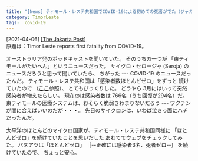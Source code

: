 ```yaml
---
title: "[News] ティモール・レステ共和国でCOVID-19による初めての死者がでた（ジャカルタポスト紙） ---感染者は、この1ヶ月で「ほとんどゼロ」から一気に766名！"
category: TimorLeste
tags:  covid-19
---
```


[2021-04-06] [[The Jakarta Post]](https://www.thejakartapost.com/seasia/2021/04/06/east-timor-reports-first-fatality-from-novel-coronavirus.html)  
 原題は：Timor Leste reports first fatality from COVID-19。

 オーストラリア発のポッドキャストを聞いていた。
そのうちの一つが
「東ティモールがたいへん」というニュースだった。
サイクロ・セロージャ (Seroja) のニュースだろうと思って聞いていたら、
ちがった ---
COVID-19 のニュースだったんだ。
ティモール・レステ共和国は「感染者数ほとんどゼロ」をずっと
続けていたので
（[ここ](file:///home/satoshi/public_html/private/diary/2021-01-18-1.html)参照）、
とてもびっくりした。
どうやら 3月にはいって突然感染者が増えたらしい。
現在のは感染者数は 766名（うち回復が294名）だ。
東ティモールの医療システムは、おそらく脆弱きわまりないだろう ---
ワクチンが間に合えばいいのだが・・・。
先日のサイクロンは、いわば泣きっ面にハチだったんだ。

 太平洋のほとんどのマイクロ国家が、ティモール・レステ共和国同様に
「ほとんどゼロ」を続けていたことを思いだした
あわててウェブをチェックしてみた。
バヌアツは「ほとんどゼロ」
［--正確には感染者3名、死者ゼロ--］
を続けていたので、
ちょっと安心。

